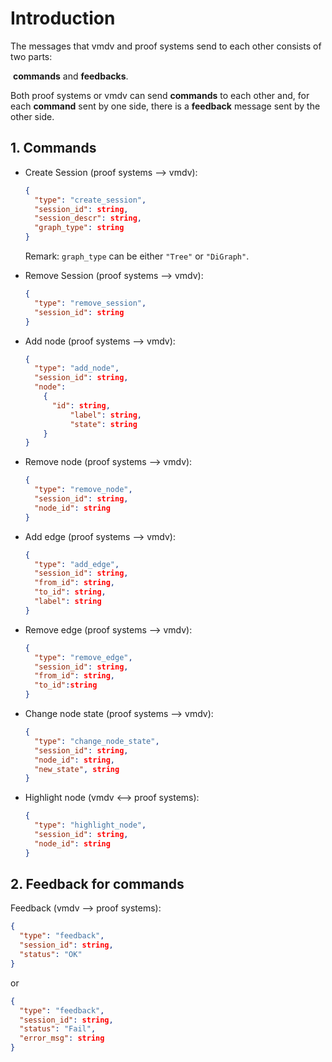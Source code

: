 # Introduction

The messages that vmdv and proof systems send to each other consists of two parts: 

​	**commands** and **feedbacks**.

Both proof systems or vmdv can send **commands** to each other and, for each **command** sent by one side, there is a **feedback** message sent by the other side. 


## 1. Commands

* Create Session (proof systems —> vmdv):

  ```json
  {
    "type": "create_session",
    "session_id": string,
    "session_descr": string,
    "graph_type": string
  }
  ```

  Remark: `graph_type` can be either `"Tree"` or `"DiGraph"`.

* Remove Session (proof systems —> vmdv):

  ```json
  {
    "type": "remove_session",
    "session_id": string
  }
  ```


* Add node (proof systems —> vmdv):

  ```json
  {
    "type": "add_node",
    "session_id": string,
    "node":
      {
  		"id": string,
        	"label": string,
        	"state": string
      }
  }
  ```


- Remove node (proof systems --> vmdv):

  ```json
  {
    "type": "remove_node",
    "session_id": string,
    "node_id": string
  }
  ```

- Add edge (proof systems —> vmdv):

  ```json
  {
    "type": "add_edge",
    "session_id": string,
    "from_id": string,
    "to_id": string,
    "label": string
  }
  ```


- Remove edge (proof systems --> vmdv):

  ```json
  {
    "type": "remove_edge",
    "session_id": string,
    "from_id": string,
    "to_id":string
  }
  ```

- Change node state (proof systems —> vmdv):

  ```json
  {
    "type": "change_node_state",
    "session_id": string,
    "node_id": string,
    "new_state", string
  }
  ```

- Highlight node (vmdv <—> proof systems):

  ```json
  {
    "type": "highlight_node",
    "session_id": string,
    "node_id": string
  }
  ```

## 2. Feedback for commands

Feedback (vmdv —> proof systems):

```json
{
  "type": "feedback",
  "session_id": string,
  "status": "OK"
}
```

or 

```json
{
  "type": "feedback",
  "session_id": string,
  "status": "Fail",
  "error_msg": string
}
```

